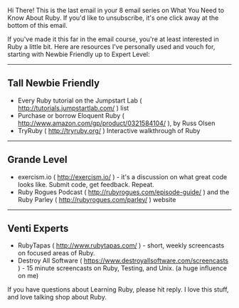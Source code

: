 Hi There! This is the last email in your 8 email series on What
You Need to Know About Ruby. If you'd like to unsubscribe, it's
one click away at the bottom of this email.

If you've made it this far in the email course, you're at least
interested in Ruby a little bit. Here are resources I've
personally used and vouch for, starting with Newbie Friendly up
to Expert Level:

--------------------
Tall Newbie Friendly
--------------------

* Every Ruby tutorial on the Jumpstart Lab ( http://tutorials.jumpstartlab.com/ ) list
* Purchase or borrow Eloquent Ruby ( http://www.amazon.com/gp/product/0321584104/ ), by Russ Olsen
* TryRuby ( http://tryruby.org/ ) Interactive walkthrough of Ruby

------------
Grande Level
------------

* exercism.io ( http://exercism.io/ ) - it's a discussion on what
great code looks like. Submit code, get feedback. Repeat.
* Ruby Rogues Podcast ( http://rubyrogues.com/episode-guide/ )
and the Ruby Parley ( http://rubyrogues.com/parley/ ) website

-------------
Venti Experts
-------------

* RubyTapas ( http://www.rubytapas.com/ ) - short, weekly
screencasts on focused areas of Ruby.
* Destroy All Software ( https://www.destroyallsoftware.com/screencasts ) - 15 minute
screencasts on Ruby, Testing, and Unix. (a huge influence on me)

If you have questions about Learning Ruby, please hit reply. I
love this stuff, and love talking shop about Ruby.
